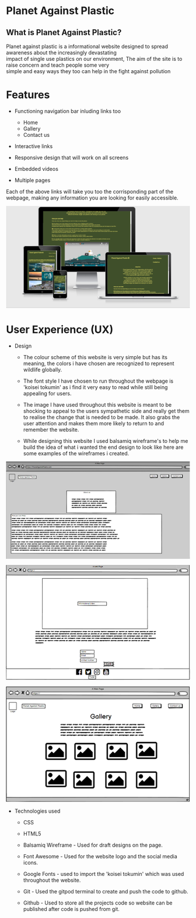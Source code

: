 # Planet Against Plastic

## What is Planet Against Plastic?


<p>Planet against plastic is a informational website designed to spread awareness about the increasingly devastating <br>impact of single use plastics on our environment, 
The aim of the site is to raise concern and teach people some very <br>simple and easy ways they too can help in the fight
against pollution </p>

 # Features

 * Functioning navigation bar inluding links too
    * Home
    * Gallery
    * Contact us

* Interactive links

* Responsive design that will work on all screens

* Embedded videos

* Multiple pages

Each of the above links will take you too the corrisponding part of the webpage, making any information you are looking for easily accessible.



![](assets/CSS/images/responsive.png)

#  User Experience (UX)

* Design
    * The colour scheme of this website is very simple but has its meaning, the colors i have chosen are recognized to represent wildlife globally.

    * The font style I have chosen to run throughout the webpage is 'koisei tokumin' as i find it very easy to read while still being appealing for users.

    * The image I have used throughout this website is meant to be shocking to appeal to the users sympathetic side and really get them to realise the change that is needed to be made. It also grabs the user attention and makes them more likely to return to and remember the website.


    * While designing this website I used balsamiq wireframe's to help me build the idea of what i wanted the end design to look like here are some examples of the wireframes i created.

            
![](assets/CSS/images/wireframe1.png)
    
![](assets/CSS/images/wireframe2.png)
            
![](assets/CSS/images/wireframe3.png)

* Technologies used
    * CSS
    * HTML5

    * Balsamiq Wireframe - Used for draft designs on the page.

    * Font Awesome - Used for the website logo and the social media icons.

    * Google Fonts - used to import the 'koisei tokumin' which was used throughout the website.

    * Git - Used the gitpod terminal to create and push the code to github.

    * Github - Used to store all the projects code so website can be published after code is pushed from git.
    